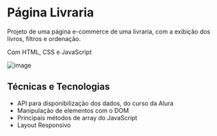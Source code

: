 # <h1>Página Livraria</h1>
<p>Projeto de uma página e-commerce de uma livraria, com a exibição dos livros, filtros e ordenação.</p>
<p>Com HTML, CSS e JavaScript</p>

![image](https://user-images.githubusercontent.com/115930506/213919704-5780cd7e-a847-4f20-8e74-92363eb7ef66.png)

<h2>Técnicas e Tecnologias</h2>
<ul>
  <li>API para disponibilização dos dados, do curso da Alura</li>
  <li>Manipulação de elementos com o DOM</li>
  <li>Principais métodos de array do JavaScript</li>
  <li>Layout Responsivo</li>  
</ul>
